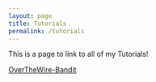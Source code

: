 ```yaml
---
layout: page
title: Tutorials
permalink: /tutorials
---
```


This is a page to link to all of my Tutorials!

[OverTheWire-Bandit]([https://github.com/Zacvr/Zacvr.github.io/blob/master/_Tutorials/OverTheWire/Bandit)
